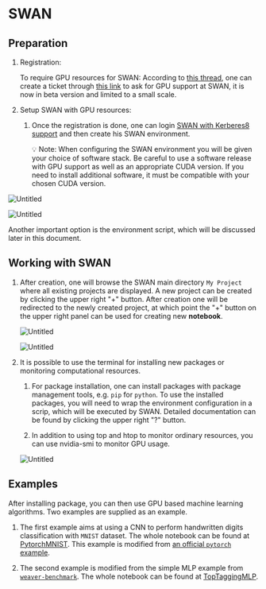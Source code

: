 # SWAN
## Preparation

1. Registration:

    To require GPU resources for SWAN: According to [this thread](https://swan-community.web.cern.ch/t/gpu-support-in-swan/108), one can create a ticket through [this link](https://cern.service-now.com/service-portal?id=functional_element&name=swan) to ask for GPU support at SWAN, it is now in beta version and limited to a small scale.
2. Setup SWAN with GPU resources:

    1. Once the registration is done, one can login [SWAN with Kerberes8 support](https://swan-k8s.cern.ch/) and then create his SWAN environment.
        
        <aside>
        💡 Note: When configuring the SWAN environment you will be given your choice of software stack. Be careful to use a software release with GPU support as well as an appropriate CUDA version. If you need to install additional software, it must be compatible with your chosen CUDA version.
        </aside>
        

![Untitled](./SWAN_figs/Conf_Env.png)

![Untitled](./SWAN_figs/Select_Release.png)

Another important option is the environment script, which will be discussed later in this document.

## Working with SWAN

1. After creation, one will browse the SWAN main directory `My Project` where all existing projects are displayed. A new project can be created by clicking the upper right "+" button. After creation one will be redirected to the newly created project, at which point the "+" button on the upper right panel can be used for creating new **notebook**.
    
    ![Untitled](SWAN_figs/New_proj.png)
    
    ![Untitled](SWAN_figs/Example_Proj.png)
    
2. It is possible to use the terminal for installing new packages or monitoring computational resources. 

    1. For package installation, one can install packages with package management tools, e.g. `pip` for `python`. To use the installed packages, you will need to wrap the environment configuration in a scrip, which will be executed by SWAN. Detailed documentation can be found by clicking the upper right "?" button.

    2. In addition to using top and htop to monitor ordinary resources, you can use nvidia-smi to monitor GPU usage.

    ![Untitled](SWAN_figs/SWAN_Terminal.png)
    

## Examples 

After installing package, you can then use GPU based machine learning algorithms. Two examples are supplied as an example.

1. The first example aims at using a CNN to perform handwritten digits classification with `MNIST` dataset. The whole notebook can be found at [PytorchMNIST](Notebooks/PytorchMNIST.md). This example is modified from [an official `pytorch` example](https://github.com/pytorch/examples/tree/master/mnist).

2. The second example is modified from the simple MLP example from [`weaver-benchmark`](https://github.com/colizz/weaver-benchmark). The whole notebook can be found at [TopTaggingMLP](Notebooks/TopTaggingMLP.md).